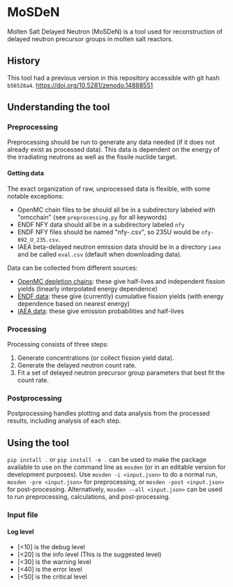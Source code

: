 # MoSDeN
Molten Salt Delayed Neutron (MoSDeN) is a tool used for reconstruction of delayed neutron precursor groups in molten salt reactors.

## History
This tool had a previous version in this repository accessible with git hash `b56528a4`.
https://doi.org/10.5281/zenodo.14888551

## Understanding the tool

### Preprocessing
Preprocessing should be run to generate any data needed (if it does not already exist as processed data).
This data is dependent on the energy of the irradiating neutrons as well as the fissile nuclide target.

#### Getting data
The exact organization of raw, unprocessed data is flexible, with some notable exceptions:
- OpenMC chain files to be should all be in a subdirectory labeled with "omcchain" (see `preprocessing.py` for all keywords)
- ENDF NFY data should all be in a subdirectory labeled `nfy`
- ENDF NFY files should be named "nfy-<ZZZ>_<ID>_<AAA>.csv", so 235U would be `nfy-092_U_235.csv`.
- IAEA beta-delayed neutron emission data should be in a directory `iaea` and be called `eval.csv` (default when downloading data).

Data can be collected from different sources:
- [OpenMC depletion chains](https://openmc.org/depletion-chains/): these give half-lives and independent fission yields (linearly interpolated energy dependence)
- [ENDF data](https://www.nndc.bnl.gov/endf-releases/): these give (currently) cumulative fission yields (with energy dependence based on nearest energy)
- [IAEA data](https://www-nds.iaea.org/beta-delayed-neutron/database.html): these give emission probabilities and half-lives

### Processing
Processing consists of three steps:
1. Generate concentrations (or collect fission yield data).
2. Generate the delayed neutron count rate.
3. Fit a set of delayed neutron precursor group parameters that best fit the count rate.

### Postprocessing
Postprocessing handles plotting and data analysis from the processed results, including analysis of each step.

## Using the tool

`pip install .` or `pip install -e .` can be used to make the package available to use on the command line as `mosden` (or in an editable version for development purposes).
Use `mosden -i <input.json>` to do a normal run, `mosden -pre <input.json>` for preprocessing, or `mosden -post <input.json>` for post-processing.
Alternatively, `mosden --all <input.json>` can be used to run preprocessing, calculations, and post-processing.

### Input file

#### Log level
- [<10] is the debug level
- [<20] is the info level (This is the suggested level)
- [<30] is the warning level
- [<40] is the error level
- [<50] is the critical level